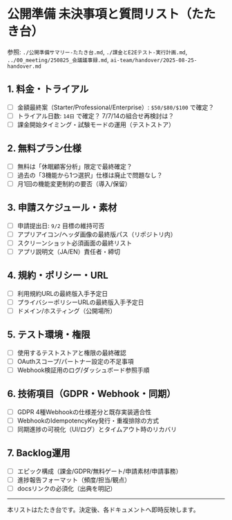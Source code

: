 # 公開準備 未決事項と質問リスト（たたき台）

参照: `./公開準備サマリー-たたき台.md`, `./課金とE2Eテスト-実行計画.md`, `../00_meeting/250825_会議議事録.md`, `ai-team/handover/2025-08-25-handover.md`

## 1. 料金・トライアル
- [ ] 金額最終案（Starter/Professional/Enterprise）: `$50/$80/$100` で確定？
- [ ] トライアル日数: `14日` で確定？ 7/7/14の組合せ再検討は？
- [ ] 課金開始タイミング・試験モードの運用（テストストア）

## 2. 無料プラン仕様
- [ ] 無料は「休眠顧客分析」限定で最終確定？
- [ ] 過去の「3機能から1つ選択」仕様は廃止で問題なし？
- [ ] 月1回の機能変更制約の要否（導入/保留）

## 3. 申請スケジュール・素材
- [ ] 申請提出日: `9/2` 目標の維持可否
- [ ] アプリアイコン/ヘッダ画像の最終版パス（リポジトリ内）
- [ ] スクリーンショット必須画面の最終リスト
- [ ] アプリ説明文（JA/EN）責任者・締切

## 4. 規約・ポリシー・URL
- [ ] 利用規約URLの最終版入手予定日
- [ ] プライバシーポリシーURLの最終版入手予定日
- [ ] ドメイン/ホスティング（公開場所）

## 5. テスト環境・権限
- [ ] 使用するテストストアと権限の最終確認
- [ ] OAuthスコープ/パートナー設定の不足事項
- [ ] Webhook検証用のログ/ダッシュボード参照手順

## 6. 技術項目（GDPR・Webhook・同期）
- [ ] GDPR 4種Webhookの仕様差分と既存実装適合性
- [ ] WebhookのIdempotencyKey発行・重複排除の方式
- [ ] 同期進捗の可視化（UI/ログ）とタイムアウト時のリカバリ

## 7. Backlog運用
- [ ] エピック構成（課金/GDPR/無料ゲート/申請素材/申請事務）
- [ ] 進捗報告フォーマット（頻度/担当/観点）
- [ ] docsリンクの必須化（出典を明記）

---
本リストはたたき台です。決定後、各ドキュメントへ即時反映します。
